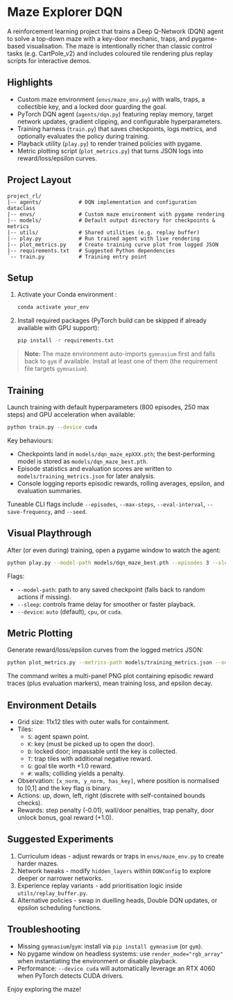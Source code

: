 # Maze Explorer DQN

A reinforcement learning project that trains a Deep Q-Network (DQN) agent to solve a top-down maze with a key-door mechanic, traps, and pygame-based visualisation. The maze is intentionally richer than classic control tasks (e.g. CartPole_v2) and includes coloured tile rendering plus replay scripts for interactive demos.

## Highlights
- Custom maze environment (`envs/maze_env.py`) with walls, traps, a collectible key, and a locked door guarding the goal.
- PyTorch DQN agent (`agents/dqn.py`) featuring replay memory, target network updates, gradient clipping, and configurable hyperparameters.
- Training harness (`train.py`) that saves checkpoints, logs metrics, and optionally evaluates the policy during training.
- Playback utility (`play.py`) to render trained policies with pygame.
- Metric plotting script (`plot_metrics.py`) that turns JSON logs into reward/loss/epsilon curves.

## Project Layout
```
project_rl/
|-- agents/            # DQN implementation and configuration dataclass
|-- envs/              # Custom maze environment with pygame rendering
|-- models/            # Default output directory for checkpoints & metrics
|-- utils/             # Shared utilities (e.g. replay buffer)
|-- play.py            # Run trained agent with live rendering
|-- plot_metrics.py    # Create training curve plot from logged JSON
|-- requirements.txt   # Suggested Python dependencies
`-- train.py           # Training entry point
```

## Setup
1. Activate your Conda environment :
   ```bash
   conda activate your_env
   ```
2. Install required packages (PyTorch build can be skipped if already available with GPU support):
   ```bash
   pip install -r requirements.txt
   ```

> **Note:** The maze environment auto-imports `gymnasium` first and falls back to `gym` if available. Install at least one of them (the requirement file targets `gymnasium`).

## Training
Launch training with default hyperparameters (800 episodes, 250 max steps) and GPU acceleration when available:
```bash
python train.py --device cuda
```
Key behaviours:
- Checkpoints land in `models/dqn_maze_epXXX.pth`; the best-performing model is stored as `models/dqn_maze_best.pth`.
- Episode statistics and evaluation scores are written to `models/training_metrics.json` for later analysis.
- Console logging reports episodic rewards, rolling averages, epsilon, and evaluation summaries.

Tuneable CLI flags include `--episodes`, `--max-steps`, `--eval-interval`, `--save-frequency`, and `--seed`.

## Visual Playthrough
After (or even during) training, open a pygame window to watch the agent:
```bash
python play.py --model-path models/dqn_maze_best.pth --episodes 3 --sleep 0.04
```
Flags:
- `--model-path`: path to any saved checkpoint (falls back to random actions if missing).
- `--sleep`: controls frame delay for smoother or faster playback.
- `--device`: `auto` (default), `cpu`, or `cuda`.

## Metric Plotting
Generate reward/loss/epsilon curves from the logged metrics JSON:
```bash
python plot_metrics.py --metrics-path models/training_metrics.json --output-path models/training_curve.png
```
The command writes a multi-panel PNG plot containing episodic reward traces (plus evaluation markers), mean training loss, and epsilon decay.

## Environment Details
- Grid size: 11x12 tiles with outer walls for containment.
- Tiles:
  - `S`: agent spawn point.
  - `K`: key (must be picked up to open the door).
  - `D`: locked door; impassable until the key is collected.
  - `T`: trap tiles with additional negative reward.
  - `G`: goal tile worth +1.0 reward.
  - `#`: walls; colliding yields a penalty.
- Observation: `[x_norm, y_norm, has_key]`, where position is normalised to [0,1] and the key flag is binary.
- Actions: up, down, left, right (discrete with self-contained bounds checks).
- Rewards: step penalty (-0.01), wall/door penalties, trap penalty, door unlock bonus, goal reward (+1.0).

## Suggested Experiments
1. Curriculum ideas - adjust rewards or traps in `envs/maze_env.py` to create harder mazes.
2. Network tweaks - modify `hidden_layers` within `DQNConfig` to explore deeper or narrower networks.
3. Experience replay variants - add prioritisation logic inside `utils/replay_buffer.py`.
4. Alternative policies - swap in duelling heads, Double DQN updates, or epsilon scheduling functions.

## Troubleshooting
- Missing `gymnasium`/`gym`: install via `pip install gymnasium` (or `gym`).
- No pygame window on headless systems: use `render_mode="rgb_array"` when instantiating the environment or disable playback.
- Performance: `--device cuda` will automatically leverage an RTX 4060 when PyTorch detects CUDA drivers.

Enjoy exploring the maze!

